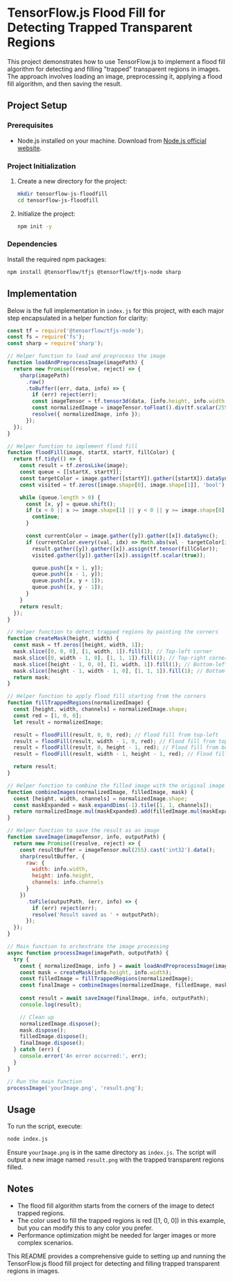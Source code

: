 # TensorFlow.js Flood Fill for Detecting Trapped Transparent Regions

This project demonstrates how to use TensorFlow.js to implement a flood fill algorithm for detecting and filling "trapped" transparent regions in images. The approach involves loading an image, preprocessing it, applying a flood fill algorithm, and then saving the result.

## Project Setup

### Prerequisites
- Node.js installed on your machine. Download from [Node.js official website](https://nodejs.org/en/download/).

### Project Initialization
1. Create a new directory for the project:
   ```bash
   mkdir tensorflow-js-floodfill
   cd tensorflow-js-floodfill
   ```
2. Initialize the project:
   ```bash
   npm init -y
   ```

### Dependencies
Install the required npm packages:
```bash
npm install @tensorflow/tfjs @tensorflow/tfjs-node sharp
```

## Implementation

Below is the full implementation in `index.js` for this project, with each major step encapsulated in a helper function for clarity:

```javascript
const tf = require('@tensorflow/tfjs-node');
const fs = require('fs');
const sharp = require('sharp');

// Helper function to load and preprocess the image
function loadAndPreprocessImage(imagePath) {
  return new Promise((resolve, reject) => {
    sharp(imagePath)
      .raw()
      .toBuffer((err, data, info) => {
        if (err) reject(err);
        const imageTensor = tf.tensor3d(data, [info.height, info.width, info.channels]);
        const normalizedImage = imageTensor.toFloat().div(tf.scalar(255));
        resolve({ normalizedImage, info });
      });
  });
}

// Helper function to implement flood fill
function floodFill(image, startX, startY, fillColor) {
  return tf.tidy(() => {
    const result = tf.zerosLike(image);
    const queue = [[startX, startY]];
    const targetColor = image.gather([startY]).gather([startX]).dataSync();
    const visited = tf.zeros([image.shape[0], image.shape[1]], 'bool');

    while (queue.length > 0) {
      const [x, y] = queue.shift();
      if (x < 0 || x >= image.shape[1] || y < 0 || y >= image.shape[0] || visited.gather([y]).gather([x]).dataSync()[0]) {
        continue;
      }

      const currentColor = image.gather([y]).gather([x]).dataSync();
      if (currentColor.every((val, idx) => Math.abs(val - targetColor[idx]) < 0.01)) {
        result.gather([y]).gather([x]).assign(tf.tensor(fillColor));
        visited.gather([y]).gather([x]).assign(tf.scalar(true));

        queue.push([x + 1, y]);
        queue.push([x - 1, y]);
        queue.push([x, y + 1]);
        queue.push([x, y - 1]);
      }
    }
    return result;
  });
}

// Helper function to detect trapped regions by painting the corners
function createMask(height, width) {
  const mask = tf.zeros([height, width, 1]);
  mask.slice([0, 0, 0], [1, width, 1]).fill(1); // Top-left corner
  mask.slice([0, width - 1, 0], [1, 1, 1]).fill(1); // Top-right corner
  mask.slice([height - 1, 0, 0], [1, width, 1]).fill(1); // Bottom-left corner
  mask.slice([height - 1, width - 1, 0], [1, 1, 1]).fill(1); // Bottom-right corner
  return mask;
}

// Helper function to apply flood fill starting from the corners
function fillTrappedRegions(normalizedImage) {
  const [height, width, channels] = normalizedImage.shape;
  const red = [1, 0, 0];
  let result = normalizedImage;

  result = floodFill(result, 0, 0, red); // Flood fill from top-left
  result = floodFill(result, width - 1, 0, red); // Flood fill from top-right
  result = floodFill(result, 0, height - 1, red); // Flood fill from bottom-left
  result = floodFill(result, width - 1, height - 1, red); // Flood fill from bottom-right

  return result;
}

// Helper function to combine the filled image with the original image using the mask
function combineImages(normalizedImage, filledImage, mask) {
  const [height, width, channels] = normalizedImage.shape;
  const maskExpanded = mask.expandDims(-1).tile([1, 1, channels]);
  return normalizedImage.mul(maskExpanded).add(filledImage.mul(maskExpanded.not()));
}

// Helper function to save the result as an image
function saveImage(imageTensor, info, outputPath) {
  return new Promise((resolve, reject) => {
    const resultBuffer = imageTensor.mul(255).cast('int32').data();
    sharp(resultBuffer, {
      raw: {
        width: info.width,
        height: info.height,
        channels: info.channels
      }
    })
      .toFile(outputPath, (err, info) => {
        if (err) reject(err);
        resolve('Result saved as ' + outputPath);
      });
  });
}

// Main function to orchestrate the image processing
async function processImage(imagePath, outputPath) {
  try {
    const { normalizedImage, info } = await loadAndPreprocessImage(imagePath);
    const mask = createMask(info.height, info.width);
    const filledImage = fillTrappedRegions(normalizedImage);
    const finalImage = combineImages(normalizedImage, filledImage, mask);
    
    const result = await saveImage(finalImage, info, outputPath);
    console.log(result);

    // Clean up
    normalizedImage.dispose();
    mask.dispose();
    filledImage.dispose();
    finalImage.dispose();
  } catch (err) {
    console.error('An error occurred:', err);
  }
}

// Run the main function
processImage('yourImage.png', 'result.png');
```

## Usage
To run the script, execute:
```bash
node index.js
```

Ensure `yourImage.png` is in the same directory as `index.js`. The script will output a new image named `result.png` with the trapped transparent regions filled.

## Notes
- The flood fill algorithm starts from the corners of the image to detect trapped regions.
- The color used to fill the trapped regions is red ([1, 0, 0]) in this example, but you can modify this to any color you prefer.
- Performance optimization might be needed for larger images or more complex scenarios.

This README provides a comprehensive guide to setting up and running the TensorFlow.js flood fill project for detecting and filling trapped transparent regions in images.

